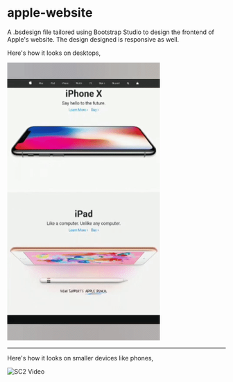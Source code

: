 # apple-website

A .bsdesign file tailored using Bootstrap Studio to design the frontend of Apple's website. The design designed is responsive as well.

Here's how it looks on desktops,

![SC2 Video](med/desk.gif)

<hr>

Here's how it looks on smaller devices like phones,

![SC2 Video](med/mobi.gif)

